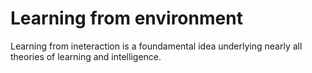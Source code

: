Learning from environment
====
Learning from ineteraction is a foundamental idea underlying nearly all theories of learning and intelligence.
